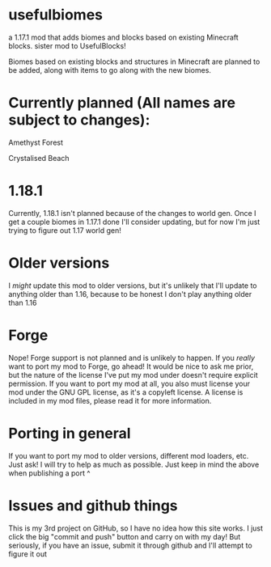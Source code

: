# usefulbiomes
a 1.17.1 mod that adds biomes and blocks based on existing Minecraft blocks. sister mod to UsefulBlocks!

Biomes based on existing blocks and structures in Minecraft are planned to be added, along with items to go along with the new biomes.

# Currently planned (All names are subject to changes):
Amethyst Forest

Crystalised Beach

# 1.18.1
Currently, 1.18.1 isn't planned because of the changes to world gen. Once I get a couple biomes in 1.17.1 done I'll consider updating, but for now I'm just trying to figure out 1.17 world gen! 

# Older versions
I *might* update this mod to older versions, but it's unlikely that I'll update to anything older than 1.16, because to be honest I don't play anything older than 1.16

# Forge
Nope! Forge support is not planned and is unlikely to happen. If you *really* want to port my mod to Forge, go ahead! It would be nice to ask me prior, but the nature of the license I've put my mod under doesn't require explicit permission. If you want to port my mod at all, you also must license your mod under the GNU GPL license, as it's a copyleft license. A license is included in my mod files, please read it for more information. 

# Porting in general
If you want to port my mod to older versions, different mod loaders, etc. Just ask! I will try to help as much as possible. Just keep in mind the above when publishing a port ^

# Issues and github things
This is my 3rd project on GitHub, so I have no idea how this site works. I just click the big "commit and push" button and carry on with my day! But seriously, if you have an issue, submit it through github and I'll attempt to figure it out 
